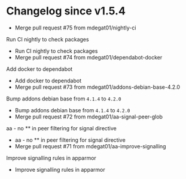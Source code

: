 # Changelog since v1.5.4
- Merge pull request #75 from mdegat01/nightly-ci

Run CI nightly to check packages 
- Run CI nightly to check packages 
- Merge pull request #74 from mdegat01/dependabot-docker

Add docker to dependabot 
- Add docker to dependabot 
- Merge pull request #73 from mdegat01/addons-debian-base-4.2.0

Bump addons debian base from `4.1.4` to `4.2.0` 
- Bump addons debian base from `4.1.4` to `4.2.0` 
- Merge pull request #72 from mdegat01/aa-signal-peer-glob

aa - no ** in peer filtering for signal directive 
- aa - no ** in peer filtering for signal directive 
- Merge pull request #71 from mdegat01/aa-improve-signalling

Improve signalling rules in apparmor 
- Improve signalling rules in apparmor 
